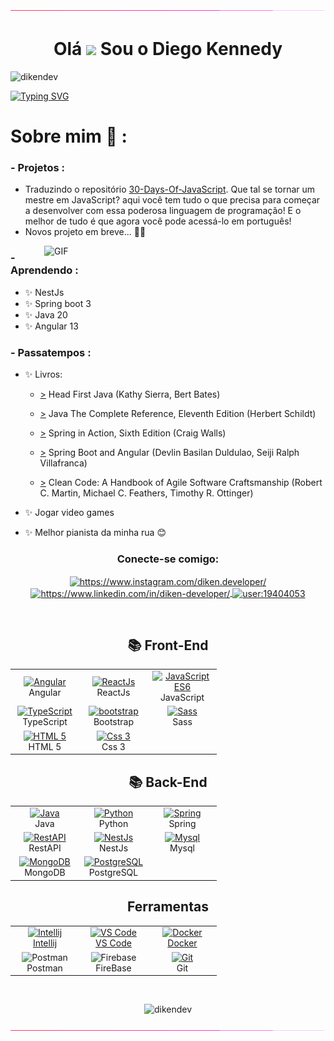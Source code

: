 <img src="./assets/borderseparator.gif" alt="dikendev" /> 
<h1 align="center"> Olá <img src="https://media.giphy.com/media/hvRJCLFzcasrR4ia7z/giphy.gif" width="5%"> Sou o Diego Kennedy </h1>
<p align="left"> <img src="https://komarev.com/ghpvc/?username=dikendev&label=Profile%20views&color=0e75b6&style=flat" alt="dikendev" /> </p>

[![Typing SVG](https://readme-typing-svg.demolab.com?font=Fira+Code&weight=500&size=25&duration=3000&pause=1000&width=435&lines=Full+Stack+Developer)](https://git.io/typing-svg)
</br>

# Sobre mim 💬 :
### - Projetos :
- Traduzindo o repositório <a href = "https://github.com/Dikendev/30-Days-Of-JavaScript">30-Days-Of-JavaScript</a>. Que tal se tornar um mestre em JavaScript? aqui você tem tudo o que precisa para começar a desenvolver com essa poderosa linguagem de programação! E o melhor de tudo é que agora você pode acessá-lo em português!
- Novos projeto em breve... 🥰🤩

<img hight="550" width="450" alt="GIF" align="right" src="https://github.com/Xx-Ashutosh-xX/Xx-Ashutosh-xX/blob/master/assets/1936.gif">

### - Aprendendo :
- ✨ NestJs
- ✨ Spring boot 3
- ✨ Java 20
- ✨ Angular 13

### - Passatempos : 
- ✨ Livros: 
  -  <a href = "https://www.amazon.com.br/Head-First-Java-Kathy-Sierra/dp/0596009208/ref=sr_1_2?adgrpid=132213015830&gclid=CjwKCAiAmJGgBhAZEiwA1JZoljy_DzHRGUyevS_j8HninvjuAfJrye0xew0TmlgS4zz09xI2JB6VPhoCqWoQAvD_BwE&hvadid=552235398409&hvdev=c&hvlocphy=9102327&hvnetw=g&hvqmt=e&hvrand=2827023926750463463&hvtargid=kwd-161529502&hydadcr=14662_10954484&keywords=head+first+java&qid=1678073043&sr=8-2&ufe=app_do%3Aamzn1.fos.fcd6d665-32ba-4479-9f21-b774e276a678">></a> Head First Java (Kathy Sierra, Bert Bates)
  
  - <a href = "https://www.amazon.com.br/Java-Complete-Reference-Herbert-Schildt/dp/1260440230/ref=sr_1_1?__mk_pt_BR=%C3%85M%C3%85%C5%BD%C3%95%C3%91&crid=E1DFFOJLWO6O&keywords=Java+The+Complete+Reference%2C+Eleventh+Edition&qid=1678073323&sprefix=java+the+complete+reference+eleventh+edition%2Caps%2C199&sr=8-1">></a> Java The Complete Reference, Eleventh Edition (Herbert Schildt)

  - <a href = "https://www.amazon.com.br/Spring-Action-Sixth-Craig-Walls/dp/1617297577/ref=asc_df_1617297577/?tag=googleshopp00-20&linkCode=df0&hvadid=379735814613&hvpos=&hvnetw=g&hvrand=6640713608588846521&hvpone=&hvptwo=&hvqmt=&hvdev=c&hvdvcmdl=&hvlocint=&hvlocphy=9102327&hvtargid=pla-1222916079344&psc=1">></a> Spring in Action, Sixth Edition (Craig Walls)
  
   - <a href = "https://www.amazon.com/Full-Stack-Development-Spring-Boot-Angular/dp/180324321X">></a> Spring Boot and Angular (Devlin Basilan Duldulao, Seiji Ralph Villafranca)
 
  - <a href = "https://www.amazon.com.br/Clean-Code-Handbook-Software-Craftsmanship/dp/0132350882/ref=asc_df_0132350882/?tag=googleshopp00-20&linkCode=df0&hvadid=379787788238&hvpos=&hvnetw=g&hvrand=12907842868347755049&hvpone=&hvptwo=&hvqmt=&hvdev=c&hvdvcmdl=&hvlocint=&hvlocphy=9102327&hvtargid=pla-435472505264&psc=1">></a> Clean Code: A Handbook of Agile Software Craftsmanship (Robert C. Martin, Michael C. Feathers, Timothy R. Ottinger)
  
- ✨ Jogar video games
- ✨ Melhor pianista da minha rua 😊


<h3 align="center">Conecte-se comigo:</h3>
<p align="center">
  <a href="https://www.instagram.com/diken.developer/" target="blank">
    <img align="center" src="https://raw.githubusercontent.com/rahuldkjain/github-profile-readme-generator/master/src/images/icons/Social/instagram.svg" alt="https://www.instagram.com/diken.developer/" height="30" width="40" />
  </a>
  <a href="https://www.linkedin.com/in/diken-developer/" target="blank">
    <img align="center" src="https://raw.githubusercontent.com/rahuldkjain/github-profile-readme-generator/master/src/images/icons/Social/linked-in-alt.svg" alt="https://www.linkedin.com/in/diken-developer/" height="30" width="40" />
  </a>
  <a href="https://stackoverflow.com/users/user:19404053" target="blank">
    <img align="center" src="https://raw.githubusercontent.com/rahuldkjain/github-profile-readme-generator/master/src/images/icons/Social/stack-overflow.svg" alt="user:19404053" height="30" width="40" />
  </a>
</p>
</br>
<div align="center">


<h2> <strong> 📚 Front-End </strong></h2>
<table>
  <tr>
     <td align="center" width="96">
        <a href="https://angular.io/" target="_blank" rel="noreferrer"> 
          <img src="https://cdn.jsdelivr.net/gh/devicons/devicon/icons/angularjs/angularjs-original.svg" width="50" height="50" alt="Angular" />
        </a>
        <br>Angular
     </td>
     <td align="center" width="96">
        <a href="https://legacy.reactjs.org/" target="_blank" rel="noreferrer"> 
          <img src="https://techstack-generator.vercel.app/react-icon.svg" width="50" height="50" alt="ReactJs" />
        </a>
        <br>ReactJs
     </td>
     <td align="center" width="96">
        <a href="https://developer.mozilla.org/en-US/docs/Web/JavaScript/" target="_blank" rel="noreferrer"> 
          <img src="https://techstack-generator.vercel.app/js-icon.svg" width="50" height="50" alt="JavaScript ES6"/>
        </a>
        <br>JavaScript
     </td>
  </tr>
  <tr>
     <td align="center" width="96">
        <a href="https://www.typescriptlang.org/" target="_blank" rel="noreferrer"> 
          <img src="https://techstack-generator.vercel.app/ts-icon.svg" width="50" height="50" alt="TypeScript"/>
        </a>
        <br>TypeScript
     </td>
     <td align="center" width="96">
        <a href="https://getbootstrap.com/" target="_blank" rel="noreferrer">
          <img src="https://skillicons.dev/icons?i=bootstrap" width="50" height="50" alt="bootstrap" />
        </a>
        <br>Bootstrap
     </td>
     <td align="center" width="96">
        <a href="https://sass-lang.com/" target="_blank" rel="noreferrer"> 
          <img src="https://techstack-generator.vercel.app/sass-icon.svg" width="50" height="50" alt="Sass" />
        </a>  
        <br>Sass
     </td>
  </tr>
  <tr aligh="right" >
     <td align="center" width="96">
        <a href="https://www.w3schools.com/html/" target="_blank" rel="noreferrer">
          <img src="https://cdn.jsdelivr.net/gh/devicons/devicon/icons/html5/html5-plain-wordmark.svg" width="50" height="50" alt="HTML 5" />
        </a>
        <br>HTML 5
     </td>
     <td align="center" width="96">
        <a href="https://www.w3schools.com/css/" target="_blank" rel="noreferrer"> 
          <img src="https://cdn.jsdelivr.net/gh/devicons/devicon/icons/css3/css3-plain-wordmark.svg" width="50" height="50" alt="Css 3" />
        </a>
        <br>Css 3
     </td>
     <td>
     </td>
  </tr>
</table>

<h2> <strong> 📚 Back-End </strong></h2>
<table>
  <tr>
     <td align="center" width="96">
        <a href="https://www.w3schools.com/java/" target="_blank" rel="noreferrer"> 
          <img src="https://techstack-generator.vercel.app/java-icon.svg" width="50" height="50" alt="Java" />
        </a>
      <br>Java
     </td>
     <td align="center" width="96">
        <a href="https://www.python.org/" target="_blank" rel="noreferrer"> 
          <img src="https://techstack-generator.vercel.app/python-icon.svg" width="50" height="50" alt="Python" />
        </a>
      <br>Python
     </td>
     <td align="center" width="96">
        <a href="https://spring.io/" target="_blank" rel="noreferrer"> 
          <img src="https://cdn.jsdelivr.net/gh/devicons/devicon/icons/spring/spring-original.svg"  width="50" height="50" alt="Spring" />
        </a>  
        <br>Spring
     </td>
  </tr>
  <tr>
     <td align="center" width="96">
        <a href="https://www.redhat.com/pt-br/topics/api/what-is-a-rest-api" target="_blank" rel="noreferrer"> 
          <img src="https://techstack-generator.vercel.app/restapi-icon.svg" width="50" height="50" alt="RestAPI" />
        </a>  
        <br>RestAPI
     </td>
    <td align="center" width="96">
        <a href="https://nestjs.com/" target="_blank" rel="noreferrer"> 
        <img src="https://cdn.jsdelivr.net/gh/devicons/devicon/icons/nestjs/nestjs-plain.svg" width="50" height="50" alt="NestJs" />
        </a>
        <br>NestJs
     </td>
     <td align="center" width="96">
        <a href="https://www.mysql.com/" target="_blank" rel="noreferrer">
          <img src="https://techstack-generator.vercel.app/mysql-icon.svg" width="50" height="50" alt="Mysql" />
        </a>
        <br>Mysql
     </td>
  </tr>
  <tr>
     <td align="center" width="96">
        <a href="https://www.redhat.com/pt-br/topics/api/what-is-a-rest-api" target="_blank" rel="noreferrer"> 
          <img src="https://cdn.jsdelivr.net/gh/devicons/devicon/icons/mongodb/mongodb-original.svg" width="50" height="50" alt="MongoDB" />
        </a>  
        <br>MongoDB
     </td>
     <td align="center" width="96">
        <a href="https://www.redhat.com/pt-br/topics/api/what-is-a-rest-api" target="_blank" rel="noreferrer"> 
          <img src="https://skillicons.dev/icons?i=postgres" width="50" height="50" alt="PostgreSQL" />
        </a>
        <br>PostgreSQL
     </td>
     <td align="center" width="96">
        <a href="https://www.mysql.com/" target="_blank" rel="noreferrer">
        </a>
     </td>
  </tr>
</table>

<h2> <strong> Ferramentas </strong></h2>
<table>
  <tr>
     <td align="center"  width="96">
       <a href="https://www.jetbrains.com/pt-br/idea/" target="_blank" rel="noreferrer"> 
          <img src="https://cdn.jsdelivr.net/gh/devicons/devicon/icons/intellij/intellij-original.svg" width="50" height="50" alt="Intellij" />
       <br>Intellij
       </a>
     </td>
     <td align="center"  width="96">
       <a href="https://code.visualstudio.com/" target="_blank" rel="noreferrer"> 
          <img src="https://upload.wikimedia.org/wikipedia/commons/9/9a/Visual_Studio_Code_1.35_icon.svg" width="50" height="50" alt="VS Code"/>
       <br>VS Code
     </td>
     <td align="center" width="96">
       <a href="https://code.visualstudio.com/" target="_blank" rel="noreferrer"> 
          <img src="https://techstack-generator.vercel.app/docker-icon.svg" width="55" height="55" alt="Docker" />
       <br>Docker
       </a>
     </td>
  </tr>
  <tr>
    <td align="center" width="96">
        <img src="https://user-images.githubusercontent.com/25181517/192109061-e138ca71-337c-4019-8d42-4792fdaa7128.png" width="50" height="50" alt="Postman" />
        <br>Postman
      </td>
      <td align="center" width="96">
        <img src="https://cdn.jsdelivr.net/gh/devicons/devicon/icons/firebase/firebase-plain.svg" width="50" height="50" alt="Firebase" />
        <br>FireBase
      </td>
      <td align="center" width="96">
        <a href="#git" >
          <img src="https://upload.wikimedia.org/wikipedia/commons/thumb/3/3f/Git_icon.svg/1200px-Git_icon.svg.png" width="50" height="50" alt="Git" />
        </a>
        <br>Git
      </td>
 <!-- <td align="center" width="96">
        <a href="https://www.gnu.org/software/bash/" target="_blank" rel="noreferrer"> 
         <img src="https://www.vectorlogo.zone/logos/gnu_bash/gnu_bash-icon.svg" width="48" height="48" alt="Bash" />
        </a>
        <br>Bash
      </td>
      -->
  </tr> 
</table>  
</br>
</div>

<p align="center"><img src="https://github-readme-stats.vercel.app/api/top-langs?username=dikendev&show_icons=true&locale=en&" alt="dikendev" /></p>
<img src="./assets/borderseparator.gif" alt="dikendev" /> 
